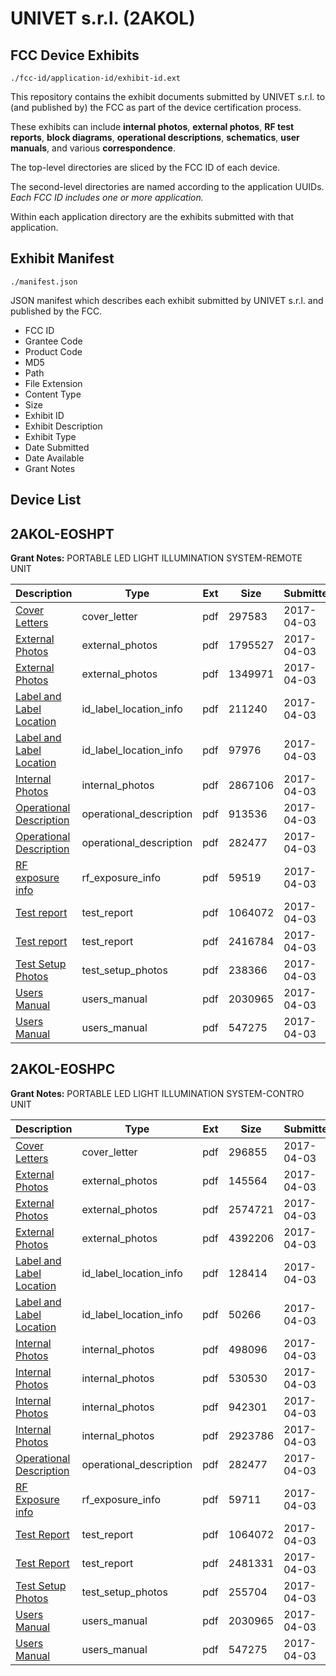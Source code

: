 # UNIVET s.r.l. (2AKOL)
## FCC Device Exhibits

```
./fcc-id/application-id/exhibit-id.ext
```

This repository contains the exhibit documents submitted by UNIVET s.r.l. to (and published by) the FCC as part of the device certification process.

These exhibits can include **internal photos**, **external photos**, **RF test reports**, **block diagrams**, **operational descriptions**, **schematics**, **user manuals**, and various **correspondence**.

The top-level directories are sliced by the FCC ID of each device.

The second-level directories are named according to the application UUIDs. *Each FCC ID includes one or more application.*

Within each application directory are the exhibits submitted with that application. 

## Exhibit Manifest

```
./manifest.json
```

JSON manifest which describes each exhibit submitted by UNIVET s.r.l. and published by the FCC.

- FCC ID
- Grantee Code
- Product Code
- MD5
- Path
- File Extension
- Content Type
- Size
- Exhibit ID
- Exhibit Description
- Exhibit Type
- Date Submitted
- Date Available
- Grant Notes

## Device List
## 2AKOL-EOSHPT
**Grant Notes:** PORTABLE LED LIGHT ILLUMINATION  SYSTEM-REMOTE UNIT

| Description | Type | Ext | Size | Submitted | Available |
| ----------- | ---- | --- | ---- | --------- | --------- |
| [Cover Letters](2AKOL-EOSHPT/c56305c755d1560de3f50a44d1db9f7f/3343191.pdf) | cover_letter | pdf | 297583 | 2017-04-03 | 2017-04-03 |
| [External Photos](2AKOL-EOSHPT/c56305c755d1560de3f50a44d1db9f7f/3343192.pdf) | external_photos | pdf | 1795527 | 2017-04-03 | 2017-04-03 |
| [External Photos](2AKOL-EOSHPT/c56305c755d1560de3f50a44d1db9f7f/3343193.pdf) | external_photos | pdf | 1349971 | 2017-04-03 | 2017-04-03 |
| [Label and Label Location](2AKOL-EOSHPT/c56305c755d1560de3f50a44d1db9f7f/3343195.pdf) | id_label_location_info | pdf | 211240 | 2017-04-03 | 2017-04-03 |
| [Label and Label Location](2AKOL-EOSHPT/c56305c755d1560de3f50a44d1db9f7f/3343196.pdf) | id_label_location_info | pdf | 97976 | 2017-04-03 | 2017-04-03 |
| [Internal Photos](2AKOL-EOSHPT/c56305c755d1560de3f50a44d1db9f7f/3343194.pdf) | internal_photos | pdf | 2867106 | 2017-04-03 | 2017-04-03 |
| [Operational Description](2AKOL-EOSHPT/c56305c755d1560de3f50a44d1db9f7f/3343197.pdf) | operational_description | pdf | 913536 | 2017-04-03 | 2017-04-03 |
| [Operational Description](2AKOL-EOSHPT/c56305c755d1560de3f50a44d1db9f7f/3343126.pdf) | operational_description | pdf | 282477 | 2017-04-03 | 2017-04-03 |
| [RF exposure info](2AKOL-EOSHPT/c56305c755d1560de3f50a44d1db9f7f/3343199.pdf) | rf_exposure_info | pdf | 59519 | 2017-04-03 | 2017-04-03 |
| [Test report](2AKOL-EOSHPT/c56305c755d1560de3f50a44d1db9f7f/3343154.pdf) | test_report | pdf | 1064072 | 2017-04-03 | 2017-04-03 |
| [Test report](2AKOL-EOSHPT/c56305c755d1560de3f50a44d1db9f7f/3343204.pdf) | test_report | pdf | 2416784 | 2017-04-03 | 2017-04-03 |
| [Test Setup Photos](2AKOL-EOSHPT/c56305c755d1560de3f50a44d1db9f7f/3343202.pdf) | test_setup_photos | pdf | 238366 | 2017-04-03 | 2017-04-03 |
| [Users Manual](2AKOL-EOSHPT/c56305c755d1560de3f50a44d1db9f7f/3343156.pdf) | users_manual | pdf | 2030965 | 2017-04-03 | 2017-04-03 |
| [Users Manual](2AKOL-EOSHPT/c56305c755d1560de3f50a44d1db9f7f/3343157.pdf) | users_manual | pdf | 547275 | 2017-04-03 | 2017-04-03 |
## 2AKOL-EOSHPC
**Grant Notes:** PORTABLE LED LIGHT ILLUMINATION  SYSTEM-CONTRO UNIT

| Description | Type | Ext | Size | Submitted | Available |
| ----------- | ---- | --- | ---- | --------- | --------- |
| [Cover Letters](2AKOL-EOSHPC/6dda0ed5506d857e6c6b41ef60ce887d/3343113.pdf) | cover_letter | pdf | 296855 | 2017-04-03 | 2017-04-03 |
| [External Photos](2AKOL-EOSHPC/6dda0ed5506d857e6c6b41ef60ce887d/3343114.pdf) | external_photos | pdf | 145564 | 2017-04-03 | 2017-04-03 |
| [External Photos](2AKOL-EOSHPC/6dda0ed5506d857e6c6b41ef60ce887d/3343115.pdf) | external_photos | pdf | 2574721 | 2017-04-03 | 2017-04-03 |
| [External Photos](2AKOL-EOSHPC/6dda0ed5506d857e6c6b41ef60ce887d/3343116.pdf) | external_photos | pdf | 4392206 | 2017-04-03 | 2017-04-03 |
| [Label and Label Location](2AKOL-EOSHPC/6dda0ed5506d857e6c6b41ef60ce887d/3343123.pdf) | id_label_location_info | pdf | 128414 | 2017-04-03 | 2017-04-03 |
| [Label and Label Location](2AKOL-EOSHPC/6dda0ed5506d857e6c6b41ef60ce887d/3343124.pdf) | id_label_location_info | pdf | 50266 | 2017-04-03 | 2017-04-03 |
| [Internal Photos](2AKOL-EOSHPC/6dda0ed5506d857e6c6b41ef60ce887d/3343117.pdf) | internal_photos | pdf | 498096 | 2017-04-03 | 2017-04-03 |
| [Internal Photos](2AKOL-EOSHPC/6dda0ed5506d857e6c6b41ef60ce887d/3343118.pdf) | internal_photos | pdf | 530530 | 2017-04-03 | 2017-04-03 |
| [Internal Photos](2AKOL-EOSHPC/6dda0ed5506d857e6c6b41ef60ce887d/3343119.pdf) | internal_photos | pdf | 942301 | 2017-04-03 | 2017-04-03 |
| [Internal Photos](2AKOL-EOSHPC/6dda0ed5506d857e6c6b41ef60ce887d/3343120.pdf) | internal_photos | pdf | 2923786 | 2017-04-03 | 2017-04-03 |
| [Operational Description](2AKOL-EOSHPC/6dda0ed5506d857e6c6b41ef60ce887d/3343126.pdf) | operational_description | pdf | 282477 | 2017-04-03 | 2017-04-03 |
| [RF Exposure info](2AKOL-EOSHPC/6dda0ed5506d857e6c6b41ef60ce887d/3343150.pdf) | rf_exposure_info | pdf | 59711 | 2017-04-03 | 2017-04-03 |
| [Test Report](2AKOL-EOSHPC/6dda0ed5506d857e6c6b41ef60ce887d/3343154.pdf) | test_report | pdf | 1064072 | 2017-04-03 | 2017-04-03 |
| [Test Report](2AKOL-EOSHPC/6dda0ed5506d857e6c6b41ef60ce887d/3343155.pdf) | test_report | pdf | 2481331 | 2017-04-03 | 2017-04-03 |
| [Test Setup Photos](2AKOL-EOSHPC/6dda0ed5506d857e6c6b41ef60ce887d/3343153.pdf) | test_setup_photos | pdf | 255704 | 2017-04-03 | 2017-04-03 |
| [Users Manual](2AKOL-EOSHPC/6dda0ed5506d857e6c6b41ef60ce887d/3343156.pdf) | users_manual | pdf | 2030965 | 2017-04-03 | 2017-04-03 |
| [Users Manual](2AKOL-EOSHPC/6dda0ed5506d857e6c6b41ef60ce887d/3343157.pdf) | users_manual | pdf | 547275 | 2017-04-03 | 2017-04-03 |

